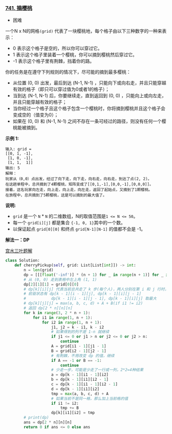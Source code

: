 ### [741. 摘樱桃](https://leetcode.cn/problems/cherry-pickup/)

- 困难

一个N x N的网格`(grid)` 代表了一块樱桃地，每个格子由以下三种数字的一种来表示：

- 0 表示这个格子是空的，所以你可以穿过它。
- 1 表示这个格子里装着一个樱桃，你可以摘到樱桃然后穿过它。
- -1 表示这个格子里有荆棘，挡着你的路。

你的任务是在遵守下列规则的情况下，尽可能的摘到最多樱桃：

- 从位置 (0, 0) 出发，最后到达 (N-1, N-1) ，只能向下或向右走，并且只能穿越有效的格子（即只可以穿过值为0或者1的格子）；
- 当到达 (N-1, N-1) 后，你要继续走，直到返回到 (0, 0) ，只能向上或向左走，并且只能穿越有效的格子；
- 当你经过一个格子且这个格子包含一个樱桃时，你将摘到樱桃并且这个格子会变成空的（值变为0）；
- 如果在 (0, 0) 和 (N-1, N-1) 之间不存在一条可经过的路径，则没有任何一个樱桃能被摘到。

**示例 1:**

```
输入: grid =
[[0, 1, -1],
 [1, 0, -1],
 [1, 1,  1]]
输出: 5
解释： 
玩家从（0,0）点出发，经过了向下走，向下走，向右走，向右走，到达了点(2, 2)。
在这趟单程中，总共摘到了4颗樱桃，矩阵变成了[[0,1,-1],[0,0,-1],[0,0,0]]。
接着，这名玩家向左走，向上走，向上走，向左走，返回了起始点，又摘到了1颗樱桃。
在旅程中，总共摘到了5颗樱桃，这是可以摘到的最大值了。
```

**说明:**

- `grid` 是一个 `N` * `N` 的二维数组，N的取值范围是`1 <= N <= 50`。
- 每一个 `grid[i][j]` 都是集合 `{-1, 0, 1}`其中的一个数。
- 以保证起点 `grid[0][0]` 和终点 `grid[N-1][N-1]` 的值都不会是 -1。

**解法一：DP**

[宫水三叶题解](https://leetcode.cn/problems/cherry-pickup/solution/by-ac_oier-pz7i/)

```python
class Solution:
    def cherryPickup(self, grid: List[List[int]]) -> int:
        n = len(grid)
        dp = [[[float('-inf')] * (n + 1) for _ in range(n + 1)] for _ in range(2 * n + 1)]
        # 从 (0, 0) 走到表格中左上角 (1, 1)
        dp[2][1][1] = grid[0][0]
        # dp[k][i][j] 代表当前总共走了 k 步(每个人)，两人分别在第 i 和 j 行时，最多的得分
        # 前驱状态有 dp[k - 1][i - 1][j], dp[k - 1][i][j - 1]
        #           dp[k - 1][i - 1][j - 1], dp[k - 1][i][j] 取最大
        # dp[k][j][j] = max(a, b, c, d) + A + B(if i1 != i2)
        # 返回 dp[2 * n][n][n]
        for k in range(3, 2 * n + 1):
            for i1 in range(1, n + 1):
                for i2 in range(1, n + 1):
                    j1, j2 = k - i1, k - i2
                    # 如果得到的列不是 1-n 就继续
                    if j1 <= 0 or j1 > n or j2 <= 0 or j2 > n:
                        continue
                    A = grid[i1 - 1][j1 - 1]
                    B = grid[i2 - 1][j2 - 1]
                    # 有荆棘，不用改变 dp 的值，继续
                    if A == -1 or B == -1:
                        continue
                    # 少走一步，可能是少走了一行或一列，2*2=4种结果
                    a = dp[k - 1][i1 - 1][i2]
                    b = dp[k - 1][i1][i2 - 1]
                    c = dp[k - 1][i1 - 1][i2 - 1]
                    d = dp[k - 1][i1][i2]
                    tmp = max(a, b, c, d) + A
                    # 如果当前不是同一格，那么加上当前格的值
                    if i1 != i2:
                        tmp += B
                    dp[k][i1][i2] = tmp
        # print(dp)
        ans = dp[2 * n][n][n]
        return 0 if ans <= 0 else ans
```

